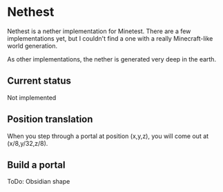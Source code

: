 # Nethest
Nethest is a nether implementation for Minetest. There are a few implementations yet, but I couldn't find a one with a really Minecraft-like world generation.

As other implementations, the nether is generated very deep in the earth.

## Current status
Not implemented

## Position translation
When you step through a portal at position (x,y,z), you will come out at (x/8,y/32,z/8).

## Build a portal
ToDo: Obsidian shape
